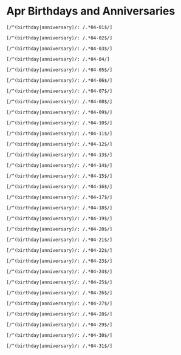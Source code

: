 # Apr Birthdays and Anniversaries

```query
[/^(birthday|anniversary)/: /.*04-01$/]
```

```query
[/^(birthday|anniversary)/: /.*04-02$/]
```

```query
[/^(birthday|anniversary)/: /.*04-03$/]
```

```query
[/^(birthday|anniversary)/: /.*04-04/]
```

```query
[/^(birthday|anniversary)/: /.*04-05$/]
```

```query
[/^(birthday|anniversary)/: /.*04-06$/]
```

```query
[/^(birthday|anniversary)/: /.*04-07$/]
```

```query
[/^(birthday|anniversary)/: /.*04-08$/]
```

```query AZ
[/^(birthday|anniversary)/: /.*04-09$/]
```

```query
[/^(birthday|anniversary)/: /.*04-10$/]
```

```query
[/^(birthday|anniversary)/: /.*04-11$/]
```

```query
[/^(birthday|anniversary)/: /.*04-12$/]
```

```query
[/^(birthday|anniversary)/: /.*04-13$/]
```

```query
[/^(birthday|anniversary)/: /.*04-14$/]
```

```query
[/^(birthday|anniversary)/: /.*04-15$/]
```

```query
[/^(birthday|anniversary)/: /.*04-16$/]
```

```query
[/^(birthday|anniversary)/: /.*04-17$/]
```

```query
[/^(birthday|anniversary)/: /.*04-18$/]
```

```query
[/^(birthday|anniversary)/: /.*04-19$/]
```

```query
[/^(birthday|anniversary)/: /.*04-20$/]
```

```query
[/^(birthday|anniversary)/: /.*04-21$/]
```

```query
[/^(birthday|anniversary)/: /.*04-22$/]
```

```query
[/^(birthday|anniversary)/: /.*04-23$/]
```

```query
[/^(birthday|anniversary)/: /.*04-24$/]
```

```query
[/^(birthday|anniversary)/: /.*04-25$/]
```

```query
[/^(birthday|anniversary)/: /.*04-26$/]
```

```query
[/^(birthday|anniversary)/: /.*04-27$/]
```

```query
[/^(birthday|anniversary)/: /.*04-28$/]
```

```query
[/^(birthday|anniversary)/: /.*04-29$/]
```

```query
[/^(birthday|anniversary)/: /.*04-30$/]
```

```query
[/^(birthday|anniversary)/: /.*04-31$/]
```
